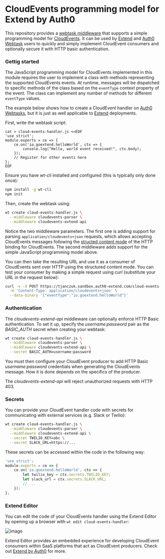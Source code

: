 # CloudEvents programming model for Extend by Auth0

This repository provides a [webtask middleware](https://goextend.io/docs/middleware) that supports a simple programming model for [CloudEvents](https://github.com/cloudevents). It can be used by [Extend](https://goextend.io) and [Auth0 Webtask](https://webtask.io) users to quickly and simply implement CloudEvent consumers and optionally secure it with HTTP basic authentication. 

### Gettig started 

The JavaScript programming model for CloudEvents implemented in this module requires the user to implement a class with methods representing the supported CloudEvents events. At runtime, messages will be dispatched to specific methods of the class based on the `eventType` context property of the event. The class can implement any number of methods for different `eventType` values. 

The example below shows how to create a CloudEvent handler on [Auth0 Webtasks](https://webtask.io), but it is just as well applicable to [Extend](https://goextend.io) deployments. 

First, write the webtask script: 

```
cat > cloud-events-handler.js <<EOF
'use strict';
module.exports = ce => {
    ce.on('io.goextend.helloWorld', ctx => {
        console.log("Hello, world event received!", ctx.body);
    });
    // Register for other events here
};
EOF
```

Ensure you have *wt-cli* installed and configured (this is typically only done once):

```bash
npm install -g wt-cli
npm init
```

Then, create the webtask using: 

```bash
wt create cloud-events-handler.js \
  --middleware cloudevents-parser \
  --middleware cloudevents-extend-api
```

Notice the two middleware parameters. The first one is adding support for parsing `application/cloudevents+json` requests, which allows accepting CloudEvents messages following the [structed content mode](https://github.com/cloudevents/spec/blob/v0.1/http-transport-binding.md#32-structured-content-mode) of the HTTP binding for CloudEvents. The second middleware adds support for the simple JavaScript programming model above. 

You can then take the resulting URL and use it as a consumer of CloudEvents sent over HTTP using the structured content mode. You can test your consumer by making a simple request using *curl* (substitute your URL in the request below): 

```bash
curl -v -X POST https://tjanczuk.sandbox.auth0-extend.com/cloud-events-handler \
  -H 'Content-Type: application/cloudevents+json' \
  --data-binary '{"eventType":"io.goextend.helloWorld"}'
```

### Authentication

The *cloudevents-extend-api* middleware can optionally enforce HTTP Basic authentication. To set it up, specify the *username:password* pair as the *BASIC_AUTH* secret when creating your webtask: 

```bash
wt create cloud-events-handler.js \
  --middleware cloudevents-parser \
  --middleware cloudevents-extend-api \
  --secret BASIC_AUTH=username:password
```

You must then configure your CloudEvent producer to add HTTP Basic *username:password* credentials when generating the CloudEvents message. How it is done depends on the specifics of the producer. 

The *cloudevents-extend-api* will reject unauthorized requests with HTTP 403.

### Secrets

You can provide your CloudEvent handler code with secrets for communicating with external services (e.g. Slack or Twilio): 

```bash
wt create cloud-events-handler.js \
  --middleware cloudevents-parser \
  --middleware cloudevents-extend-api \
  --secret TWILIO_KEY=abc \
  --secret SLACK_URL=https://...
```

These secrets can be accessed within the code in the following way:

```javascript
'use strict';
module.exports = ce => {
    ce.on('io.goextend.helloWorld', ctx => {
        let twilio_key = ctx.secrets.TWILIO_KEY;
        let slack_url = ctx.secrets.SLACK_URL;
        // ...
    });
};
```

### Extend Editor

You can edit the code of your CloudEvents handler using the Extend Editor by opening up a browser with `wt edit cloud-events-handler`:

![image](https://user-images.githubusercontent.com/822369/39786740-b5e36a98-52d6-11e8-87b0-3925bf7d1b80.png)

Extend Editor provides an embedded experience for developing CloudEvent consumers within SaaS platforms that act as CloudEvent producers. Check out [Extend by Auth0](https://goextend.io) for more. 
